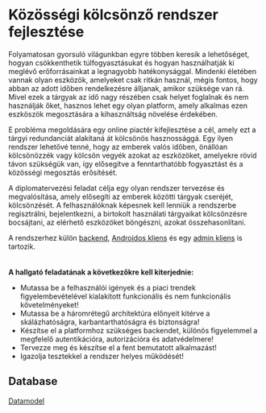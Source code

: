 # Közösségi kölcsönző rendszer fejlesztése
Folyamatosan gyorsuló világunkban egyre többen keresik a lehetőséget, hogyan csökkenthetik
túlfogyasztásukat és hogyan használhatják ki meglévő erőforrásainkat a legnagyobb
hatékonysággal. Mindenki életében vannak olyan eszközök, amelyeket csak ritkán használ,
mégis fontos, hogy abban az adott időben rendelkezésre álljanak, amikor szüksége van rá. Mivel
ezek a tárgyak az idő nagy részében csak helyet foglalnak és nem használják őket, hasznos lehet
egy olyan platform, amely alkalmas ezen eszköszök megosztására a kihasználtság növelése
érdekében.

E probléma megoldására egy online piactér kifejlesztése a cél, amely ezt a tárgyi redundanciát
alakítaná át kölcsönös hasznossággá. Egy ilyen rendszer lehetővé tenné, hogy az emberek valós
időben, önállóan kölcsönözzék vagy kölcsön vegyék azokat az eszközöket, amelyekre rövid
távon szükségük van, így elősegítve a fenntarthatóbb fogyasztást és a közösségi megosztás
erősítését.

A diplomatervezési feladat célja egy olyan rendszer tervezése és megvalósítása, amely elősegíti
az emberek közötti tárgyak cseréjét, kölcsönzését. A felhasználóknak képesnek kell lenniük a
rendszerbe regisztrálni, bejelentkezni, a birtokolt használati tárgyaikat kölcsönzésre bocsájtani,
az elérhető eszközöket böngészni, azokat összehasonlítani. 

A rendszerhez külön [backend](https://github.com/Lend-t/backend),
[Androidos kliens](https://github.com/Lend-t/android) és egy [admin kliens](https://github.com/Lend-t/angular-admin) is tartozik.
<br /><br /><br />
__A hallgató feladatának a következőkre kell kiterjednie:__
- Mutassa be a felhasználói igények és a piaci trendek figyelembevételével kialakított
funkcionális és nem funkcionális követelményeket!
- Mutassa be a háromrétegű architektúra előnyeit kitérve a skálázhatóságra,
karbantarthatóságra és biztonságra!
- Készítse el a platformhoz szükséges backendet, különös figyelemmel a megfelelő
autentikációra, autorizációra és adatvédelmere!
- Tervezze meg és készítse el a fent bemutatott alkalmazást!
- Igazolja tesztekkel a rendszer helyes működését!


## Database

[Datamodel](../ProjectZ%20adatmodell.xlsx)

